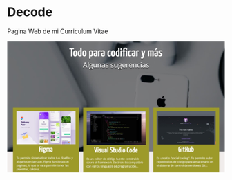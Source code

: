 # Decode

Pagina Web de mi Curriculum Vitae

![Portada de la web](https://github.com/mgalim/decode/blob/main/images/cover.jpg)
